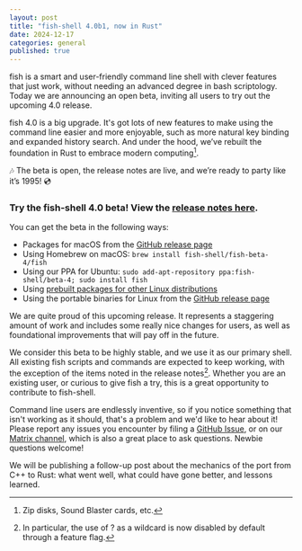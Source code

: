 ```yaml
---
layout: post
title: "fish-shell 4.0b1, now in Rust"
date: 2024-12-17
categories: general
published: true
---
```


fish is a smart and user-friendly command line shell with clever features that just work, without needing an advanced degree in bash scriptology. Today we are announcing an open beta, inviting all users to try out the upcoming 4.0 release.

fish 4.0 is a big upgrade. It's got lots of new features to make using the command line easier and more enjoyable, such as more natural key binding and expanded history search. And under the hood, we’ve rebuilt the foundation in Rust to embrace modern computing[^modern-computing-advancements].

🎶 The beta is open, the release notes are live, and we’re ready to party like it’s 1995! 💿

### Try the fish-shell 4.0 beta! View the [release notes here](https://fishshell.com/docs/4.0b1/relnotes.html).

You can get the beta in the following ways:
* Packages for macOS from the [GitHub release page](https://github.com/fish-shell/fish-shell/releases/tag/4.0b1)
* Using Homebrew on macOS: `brew install fish-shell/fish-beta-4/fish`
* Using our PPA for Ubuntu: `sudo add-apt-repository ppa:fish-shell/beta-4; sudo install fish`
* Using [prebuilt packages for other Linux distributions](https://software.opensuse.org//download.html?project=shells%3Afish%3Abeta%3A4&package=fish)
* Using the portable binaries for Linux from the [GitHub release page](https://github.com/fish-shell/fish-shell/releases/tag/4.0b1)

We are quite proud of this upcoming release. It represents a staggering amount of work and includes some really nice changes for users, as well as foundational improvements that will pay off in the future.

We consider this beta to be highly stable, and we use it as our primary shell. All existing fish scripts and commands are expected to keep working, with the exception of the items noted in the release notes[^qmark-no-glob]. Whether you are an existing user, or curious to give fish a try, this is a great opportunity to contribute to fish-shell.

Command line users are endlessly inventive, so if you notice something that isn't working as it should, that's a problem and we'd like to hear about it! Please report any issues you encounter by filing a [GitHub Issue](http://github.com/fish-shell/fish-shell/issues/), or on our [Matrix channel](https://matrix.to/#/#fish-shell:matrix.org), which is also a great place to ask questions. Newbie questions welcome!

We will be publishing a follow-up post about the mechanics of the port from C++ to Rust: what went well, what could have gone better, and lessons learned.

[^modern-computing-advancements]: Zip disks, Sound Blaster cards, etc.
[^qmark-no-glob]: In particular, the use of ? as a wildcard is now disabled by default through a feature flag.

